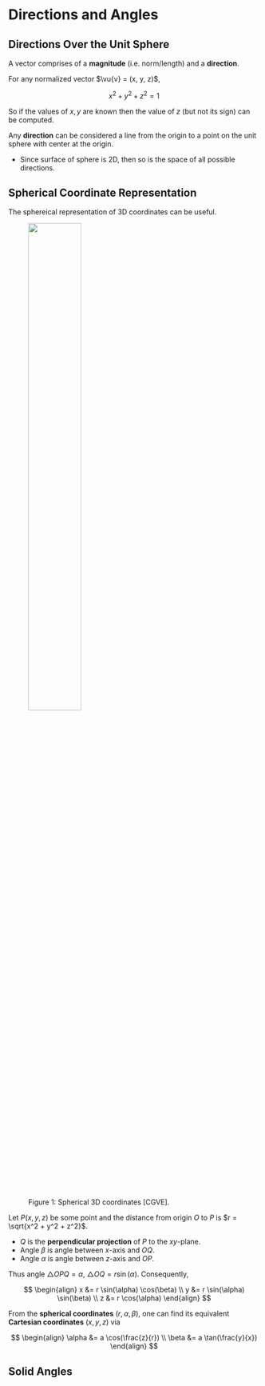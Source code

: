 # Directions and Angles

## Directions Over the Unit Sphere

A vector comprises of a **magnitude** (i.e. norm/length) and a **direction**.

For any normalized vector $\vu{v} = (x, y, z)$,

$$
x^2 + y^2 + z^2 = 1
$$

So if the values of $x, y$ are known then the value of $z$ (but not its sign)
can be computed.

Any **direction** can be considered a line from the origin to a point on the
unit sphere with center at the origin.

- Since surface of sphere is 2D, then so is the space of all possible
  directions.

## Spherical Coordinate Representation

The sphereical representation of 3D coordinates can be useful.

<figure>
    <img src="./spherical-coordinates.png" width="50%" />
    <figcaption>Figure 1: Spherical 3D coordinates [CGVE].</figcaption>
</figure>

Let $P(x, y, z)$ be some point and the distance from origin $O$ to $P$ is
$r = \sqrt{x^2 + y^2 + z^2}$.

- $Q$ is the **perpendicular projection** of $P$ to the $xy$-plane.
- Angle $\beta$ is angle between $x$-axis and $OQ$.
- Angle $\alpha$ is angle between $z$-axis and $OP$.

Thus angle $\triangle OPQ = \alpha$, $\triangle OQ = r \sin(\alpha)$.
Consequently,

$$
\begin{align}
    x &= r \sin(\alpha) \cos(\beta) \\
    y &= r \sin(\alpha) \sin(\beta) \\
    z &= r \cos(\alpha)
\end{align}
$$

From the **spherical coordinates** $(r, \alpha, \beta)$, one can find its
equivalent **Cartesian coordinates** $(x, y, z)$ via

$$
\begin{align}
    \alpha &= a \cos(\frac{z}{r}) \\
    \beta  &= a \tan(\frac{y}{x})
\end{align}
$$

## Solid Angles



